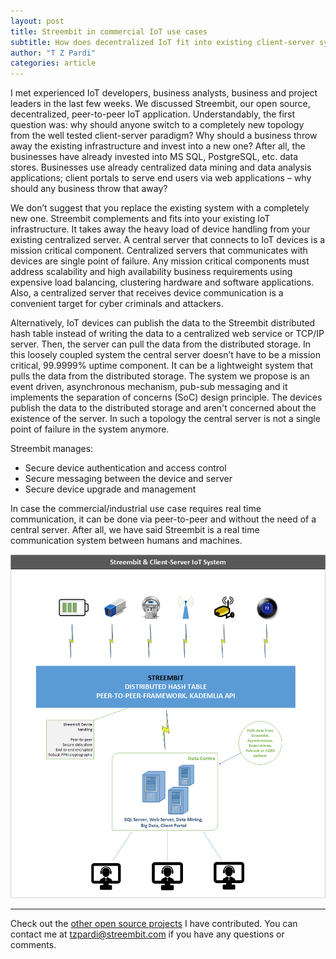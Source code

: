 ```yaml
---
layout: post
title: Streembit in commercial IoT use cases
subtitle: How does decentralized IoT fit into existing client-server systems?
author: "T Z Pardi"
categories: article
---
```


I met experienced IoT developers, business analysts, business and project leaders in the last few weeks. We discussed Streembit, our open source, decentralized, peer-to-peer IoT application. Understandably, the first question was: why should anyone switch to a completely new topology from the well tested client-server paradigm? Why should a business throw away the existing infrastructure and invest into a new one? After all, the businesses have already invested into MS SQL, PostgreSQL, etc. data stores. Businesses use already centralized data mining and data analysis applications; client portals to serve end users via web applications – why should any business throw that away?

We don’t suggest that you replace the existing system with a completely new one. Streembit complements and fits into your existing IoT infrastructure. It takes away the heavy load of device handling from your existing centralized server. A central server that connects to IoT devices is a mission critical component. Centralized servers that communicates with devices are single point of failure. Any mission critical components must address scalability and high availability business requirements using expensive load balancing, clustering hardware and software applications. Also, a centralized server that receives device communication is a convenient target for cyber criminals and attackers.

Alternatively, IoT devices can publish the data to the Streembit distributed hash table instead of writing the data to a centralized web service or TCP/IP server. Then, the server can pull the data from the distributed storage. In this loosely coupled system the central server doesn’t have to be a mission critical, 99.9999% uptime component. It can be a lightweight system that pulls the data from the distributed storage. The system we propose is an event driven, asynchronous mechanism, pub-sub messaging and it implements the separation of concerns (SoC) design principle. The devices publish the data to the distributed storage and aren't concerned about the existence of the server. In such a topology the central server is not a single point of failure in the system anymore.   

Streembit manages:  
  * Secure device authentication and access control
  * Secure messaging between the device and server
  * Secure device upgrade and management

In case the commercial/industrial use case requires real time communication, it can be done via peer-to-peer and without the need of a central server. After all, we have said Streembit is a real time communication system between humans and machines.


![Streembit Pub-Sub IoT](../img/streembit_pubsub.png)


-------

Check out the [other open source projects](https://github.com/zsoltpardi) I have contributed. You can contact me at tzpardi@streembit.com if you have any questions or comments.
